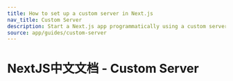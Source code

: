 ```yaml
---
title: How to set up a custom server in Next.js
nav_title: Custom Server
description: Start a Next.js app programmatically using a custom server.
source: app/guides/custom-server
---
```


# NextJS中文文档 - Custom Server
